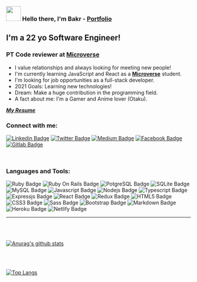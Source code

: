 ### <img src="https://media.giphy.com/media/hvRJCLFzcasrR4ia7z/giphy.gif" width="40px"> Hello there, I'm Bakr - [Portfolio]

## I'm a 22 yo Software Engineer!
### PT Code reviewer at **[Microverse]**
- I value relationships and always looking for meeting new people!
- I'm currently learning JavaScript and React as a **[Microverse]** student.
- I'm looking for job opportunities as a full-stack developer.
- 2021 Goals: Learning new technologies!
- Dream: Make a huge contribution in the programming field.
- A fact about me: I'm a Gamer and Anime lover (Otaku).

[**_My Resume_**](https://docs.google.com/document/d/19LbxJDb6F32rWFekkyoJrx1M4p6L2HPHvTxbWzI-2zQ/edit?usp=sharing)

### Connect with me:

[![Linkedin Badge](https://img.shields.io/badge/LinkedIn-0077B5?style=for-the-badge&logo=linkedin&logoColor=white&link=https://www.linkedin.com/in/m-bakr/)](https://www.linkedin.com/in/m-bakr/)
[![Twitter Badge](https://img.shields.io/badge/Twitter-1DA1F2?style=for-the-badge&logo=twitter&logoColor=white&link=https://twitter.com/bkshjs)](https://twitter.com/bkshjs)
[![Medium Badge](https://img.shields.io/badge/Medium-12100E?style=for-the-badge&logo=medium&logoColor=white&link=https://mbakr6821.medium.com/)](https://mbakr6821.medium.com/)
[![Facebook Badge](https://img.shields.io/badge/Facebook-1877F2?style=for-the-badge&logo=facebook&logoColor=white&link=https://www.facebook.com/mahmoud.bakr.1460/)](https://www.facebook.com/mahmoud.bakr.1460/)
[![Gitlab Badge](https://img.shields.io/badge/GitLab-330F63?style=for-the-badge&logo=gitlab&logoColor=white&link=https://gitlab.com/bksh-js)](https://gitlab.com/bksh-js)

<br />

### Languages and Tools:

![Ruby Badge](https://img.shields.io/badge/Ruby-CC342D?style=for-the-badge&logo=ruby&logoColor=white)
![Ruby On Rails Badge](https://img.shields.io/badge/Ruby_on_Rails-CC0000?style=for-the-badge&logo=ruby-on-rails&logoColor=white)
![PotgreSQL Badge](https://img.shields.io/badge/PostgreSQL-316192?style=for-the-badge&logo=postgresql&logoColor=white)
![SQLite Badge](https://img.shields.io/badge/SQLite-07405E?style=for-the-badge&logo=sqlite&logoColor=white)
![MySQL Badge](https://img.shields.io/badge/MySQL-00000F?style=for-the-badge&logo=mysql&logoColor=white)
![Javascript Badge](https://img.shields.io/badge/JavaScript-F7DF1E?style=for-the-badge&logo=javascript&logoColor=black)
![Nodejs Badge](https://img.shields.io/badge/Node.js-43853D?style=for-the-badge&logo=node.js&logoColor=white)
![Typescript Badge](https://img.shields.io/badge/TypeScript-007ACC?style=for-the-badge&logo=typescript&logoColor=white)
![Expressjs Badge](https://img.shields.io/badge/Express.js-404D59?style=for-the-badge)
![React Badge](https://img.shields.io/badge/React-20232A?style=for-the-badge&logo=react&logoColor=61DAFB)
![Redux Badge](https://img.shields.io/badge/Redux-593D88?style=for-the-badge&logo=redux&logoColor=white)
![HTML5 Badge](https://img.shields.io/badge/HTML5-E34F26?style=for-the-badge&logo=html5&logoColor=white)
![CSS3 Badge](https://img.shields.io/badge/CSS3-1572B6?style=for-the-badge&logo=css3&logoColor=white)
![Sass Badge](https://img.shields.io/badge/Sass-CC6699?style=for-the-badge&logo=sass&logoColor=white)
![Bootstrap Badge](https://img.shields.io/badge/Bootstrap-563D7C?style=for-the-badge&logo=bootstrap&logoColor=white)
![Markdown Badge](https://img.shields.io/badge/Markdown-000000?style=for-the-badge&logo=markdown&logoColor=white)
![Heroku Badge](https://img.shields.io/badge/Heroku-430098?style=for-the-badge&logo=heroku&logoColor=white)
![Netlify Badge](https://img.shields.io/badge/Netlify-00C7B7?style=for-the-badge&logo=netlify&logoColor=white)

---

<br />
<br />

[![Anurag's github stats](https://github-readme-stats.vercel.app/api?username=MahmoudBakr23&sshow_icons=true_color=fff&icon_color=79ff97&text_color=9f9f9f&bg_color=151515)](https://github.com/anuraghazra/github-readme-stats)

<br />
<br />

[![Top Langs](https://github-readme-stats.vercel.app/api/top-langs/?username=MahmoudBakr23&show_icons=true&theme=radical&layout=compact)](https://github.com/MahmoudBakr23/github-readme-stats)

[Portfolio]: https://fast-wave-79751.herokuapp.com/
[LinkedIn]: https://www.linkedin.com/in/m-bakr/
[Twitter]: https://twitter.com/bkshjs
[Microverse]: https://www.microverse.org/
[Facebook]: https://www.facebook.com/mahmoud.bakr.1460/